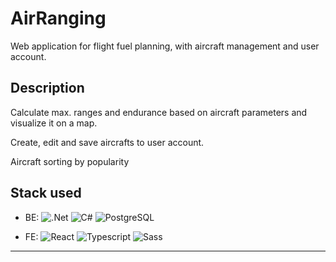 # AirRanging

Web application for flight fuel planning, with aircraft management and user account.

## Description

Calculate max. ranges and endurance based on aircraft parameters and visualize it on a map.

Create, edit and save aircrafts to user account.

Aircraft sorting by popularity

## Stack used

- BE:
  ![.Net](<https://img.shields.io/badge/.NET-5C2D91?style=for-the-badge&logo=.net&logoColor=white>)
  ![C#](<https://img.shields.io/badge/C%23-239120?style=for-the-badge&logo=c-sharp&logoColor=white>)
  ![PostgreSQL](<https://img.shields.io/badge/PostgreSQL-316192?style=for-the-badge&logo=postgresql&logoColor=white>)

- FE:
  ![React](<https://img.shields.io/badge/React-20232A?style=for-the-badge&logo=react&logoColor=61DAFB>)
  ![Typescript](<https://img.shields.io/badge/TypeScript-007ACC?style=for-the-badge&logo=typescript&logoColor=white>)
  ![Sass](<https://img.shields.io/badge/Sass-CC6699?style=for-the-badge&logo=sass&logoColor=white>)

---
